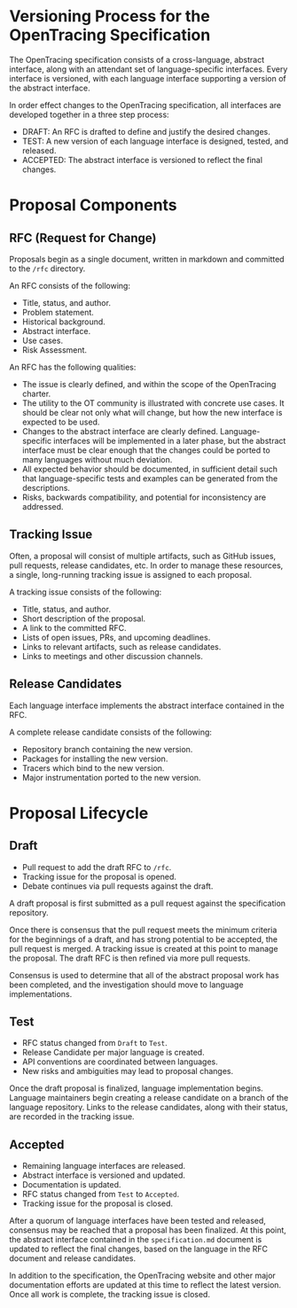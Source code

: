 # Versioning Process for the OpenTracing Specification
The OpenTracing specification consists of a cross-language, abstract interface, along with an attendant set of language-specific interfaces. Every interface is versioned, with each language interface supporting a version of the abstract interface.

In order effect changes to the OpenTracing specification, all interfaces are developed together in a three step process:

* DRAFT: An RFC is drafted to define and justify the desired changes.
* TEST: A new version of each language interface is designed, tested, and released.
* ACCEPTED: The abstract interface is versioned to reflect the final changes.

# Proposal Components

## RFC (Request for Change)
Proposals begin as a single document, written in markdown and committed to the `/rfc` directory.

An RFC consists of the following:

* Title, status, and author.
* Problem statement.
* Historical background.
* Abstract interface.
* Use cases.
* Risk Assessment.

An RFC has the following qualities:

* The issue is clearly defined, and within the scope of the OpenTracing charter.
* The utility to the OT community is illustrated with concrete use cases. It should be clear not only what will change, but how the new interface is expected to be used.
* Changes to the abstract interface are clearly defined. Language-specific interfaces will be implemented in a later phase, but the abstract interface must be clear enough that the changes could be ported to many languages without much deviation.
* All expected behavior should be documented, in sufficient detail such that language-specific tests and examples can be generated from the descriptions.
* Risks, backwards compatibility, and potential for inconsistency are addressed.

## Tracking Issue
Often, a proposal will consist of multiple artifacts, such as GitHub issues, pull requests, release candidates, etc. In order to manage these resources, a single, long-running tracking issue is assigned to each proposal.

A tracking issue consists of the following:

* Title, status, and author.
* Short description of the proposal.
* A link to the committed RFC.
* Lists of open issues, PRs, and upcoming deadlines.
* Links to relevant artifacts, such as release candidates.
* Links to meetings and other discussion channels.

## Release Candidates
Each language interface implements the abstract interface contained in the RFC.

A complete release candidate consists of the following:
* Repository branch containing the new version.
* Packages for installing the new version.
* Tracers which bind to the new version.
* Major instrumentation ported to the new version.

# Proposal Lifecycle

## Draft
* Pull request to add the draft RFC to `/rfc`. 
* Tracking issue for the proposal is opened.
* Debate continues via pull requests against the draft.

A draft proposal is first submitted as a pull request against the specification repository. 

Once there is consensus that the pull request meets the minimum criteria for the beginnings of a draft, and has strong potential to be accepted, the pull request is merged. A tracking issue is created at this point to manage the proposal. The draft RFC is then refined via more pull requests.

Consensus is used to determine that all of the abstract proposal work has been completed, and the investigation should move to language implementations.

## Test
* RFC status changed from `Draft` to `Test`.
* Release Candidate per major language is created.
* API conventions are coordinated between languages.
* New risks and ambiguities may lead to proposal changes.

Once the draft proposal is finalized, language implementation begins. Language maintainers begin creating a release candidate on a branch of the language repository. Links to the release candidates, along with their status, are recorded in the tracking issue.

## Accepted
* Remaining language interfaces are released.
* Abstract interface is versioned and updated.
* Documentation is updated.
* RFC status changed from `Test` to `Accepted`.
* Tracking issue for the proposal is closed.

After a quorum of language interfaces have been tested and released, consensus may be reached that a proposal has been finalized. At this point, the abstract interface contained in the `specification.md` document is updated to reflect the final changes, based on the language in the RFC document and release candidates.

In addition to the specification, the OpenTracing website and other major documentation efforts are updated at this time to reflect the latest version. Once all work is complete, the tracking issue is closed.


